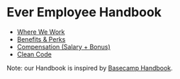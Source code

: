# Ever Employee Handbook

* [Where We Work](https://github.com/ever-co/handbook/blob/master/where-we-work.md)
* [Benefits & Perks](https://github.com/ever-co/handbook/blob/master/benefits-and-perks.md)
* [Compensation (Salary + Bonus)](https://github.com/ever-co/handbook/blob/master/compensation.md)
* [Clean Code](https://github.com/ever-co/handbook/blob/master/clean-code.md)

Note: our Handbook is inspired by [Basecamp Handbook](https://github.com/basecamp/handbook).
